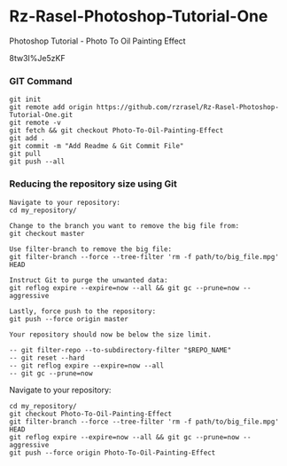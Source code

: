 # Rz-Rasel-Photoshop-Tutorial-One
Photoshop Tutorial - Photo To Oil Painting Effect

8tw3I%Je5zKF
### GIT Command
```git_command
git init
git remote add origin https://github.com/rzrasel/Rz-Rasel-Photoshop-Tutorial-One.git
git remote -v
git fetch && git checkout Photo-To-Oil-Painting-Effect
git add .
git commit -m "Add Readme & Git Commit File"
git pull
git push --all
```

### Reducing the repository size using Git
```
Navigate to your repository:
cd my_repository/

Change to the branch you want to remove the big file from:
git checkout master

Use filter-branch to remove the big file:
git filter-branch --force --tree-filter 'rm -f path/to/big_file.mpg' HEAD

Instruct Git to purge the unwanted data:
git reflog expire --expire=now --all && git gc --prune=now --aggressive

Lastly, force push to the repository:
git push --force origin master

Your repository should now be below the size limit.

-- git filter-repo --to-subdirectory-filter "$REPO_NAME"
-- git reset --hard
-- git reflog expire --expire=now --all
-- git gc --prune=now
```

Navigate to your repository:
```
cd my_repository/
git checkout Photo-To-Oil-Painting-Effect
git filter-branch --force --tree-filter 'rm -f path/to/big_file.mpg' HEAD
git reflog expire --expire=now --all && git gc --prune=now --aggressive
git push --force origin Photo-To-Oil-Painting-Effect
```